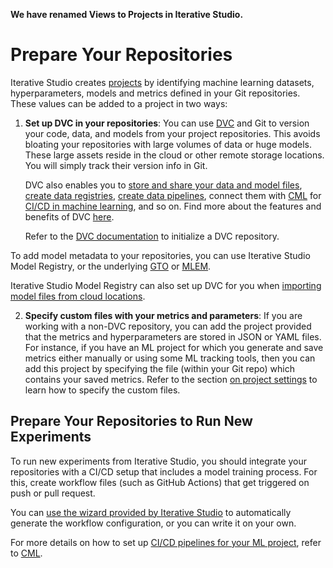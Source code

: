 <admon>

**We have renamed Views to Projects in Iterative Studio.**

</admon>

# Prepare Your Repositories

Iterative Studio creates [projects] by identifying machine learning datasets,
hyperparameters, models and metrics defined in your Git repositories. These
values can be added to a project in two ways:

1. **Set up DVC in your repositories**: You can use [DVC](https://dvc.org/) and
   Git to version your code, data, and models from your project repositories.
   This avoids bloating your repositories with large volumes of data or huge
   models. These large assets reside in the cloud or other remote storage
   locations. You will simply track their version info in Git.

   DVC also enables you to [store and share your data and model files], [create
   data registries], [create data pipelines], connect them with
   [CML](https://cml.dev) for [CI/CD in machine learning], and so on. Find more
   about the features and benefits of DVC [here](/doc/start).

   Refer to the [DVC documentation](https://dvc.org/doc) to initialize a DVC
   repository.

   <admon type="tip">

To add model metadata to your repositories, you can use Iterative Studio Model
Registry, or the underlying [GTO] or [MLEM].

Iterative Studio Model Registry can also set up DVC for you when
[importing model files from cloud locations](/doc/studio/user-guide/model-registry/add-a-model).

   </admon>

[gto]: https://mlem.ai/doc/gto
[mlem]: https://mlem.ai/
[store and share your data and model files]:
  /doc/start/data-management/data-versioning#storing-and-sharing
[create data registries]: /doc/use-cases/data-registry
[create data pipelines]: /doc/start/data-management/data-pipelines
[ci/cd in machine learning]: /doc/use-cases/ci-cd-for-machine-learning

2. **Specify custom files with your metrics and parameters**: If you are working
   with a non-DVC repository, you can add the project provided that the metrics
   and hyperparameters are stored in JSON or YAML files. For instance, if you
   have an ML project for which you generate and save metrics either manually or
   using some ML tracking tools, then you can add this project by specifying the
   file (within your Git repo) which contains your saved metrics. Refer to the
   section [on project settings] to learn how to specify the custom files.

## Prepare Your Repositories to Run New Experiments

To run new experiments from Iterative Studio, you should integrate your
repositories with a CI/CD setup that includes a model training process. For
this, create workflow files (such as GitHub Actions) that get triggered on push
or pull request.

You can
[use the wizard provided by Iterative Studio](/doc/studio/user-guide/projects-and-experiments/run-experiments#use-the-iterative-studio-wizard-to-set-up-your-ci-action)
to automatically generate the workflow configuration, or you can write it on
your own.

For more details on how to set up
[CI/CD pipelines for your ML project](/doc/use-cases/ci-cd-for-machine-learning),
refer to [CML](https://cml.dev).

[on project settings]:
  /doc/studio/user-guide/projects-and-experiments/configure-a-project#non-dvc-repositories
[projects]: /doc/studio/user-guide/projects-and-experiments/what-is-a-project
